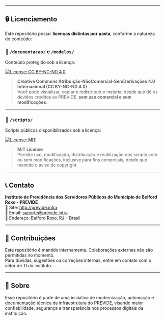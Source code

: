 
---

## 🔒 Licenciamento

Este repositório possui **licenças distintas por pasta**, conforme a natureza do conteúdo:

### 📘 `/documentacao/` e `/modelos/`  
Conteúdo protegido sob a licença:

[![License: CC BY-NC-ND 4.0](https://img.shields.io/badge/License-CC%20BY--NC--ND%204.0-lightgrey.svg)](https://creativecommons.org/licenses/by-nc-nd/4.0/)

> **Creative Commons Atribuição-NãoComercial-SemDerivações 4.0 Internacional (CC BY-NC-ND 4.0)**  
> Você pode visualizar, copiar e redistribuir o material desde que dê os devidos créditos ao PREVIDE, **sem uso comercial e sem modificações**.

---

### 🧪 `/scripts/`  
Scripts públicos disponibilizados sob a licença:

[![License: MIT](https://img.shields.io/badge/License-MIT-yellow.svg)](https://opensource.org/licenses/MIT)

> **MIT License**  
> Permite uso, modificação, distribuição e reutilização dos scripts com ou sem modificações, inclusive para fins comerciais, desde que mantido o aviso de copyright.

---

## 📞 Contato

**Instituto de Previdência dos Servidores Públicos do Município de Belford Roxo - PREVIDE**  
🔗 Site: http://previde.intra  
📧 Email: suporte@previde.intra  
📍 Endereço: Belford Roxo, RJ – Brasil

---

## 🙌 Contribuições

Este repositório é mantido internamente. Colaborações externas não são permitidas no momento.  
Para dúvidas, sugestões ou correções internas, entre em contato com o setor de TI do instituto.

---

## 🧠 Sobre

Esse repositório é parte de uma iniciativa de modernização, automação e documentação técnica da infraestrutura do PREVIDE, visando maior confiabilidade, segurança e transparência nos processos digitais da instituição.
